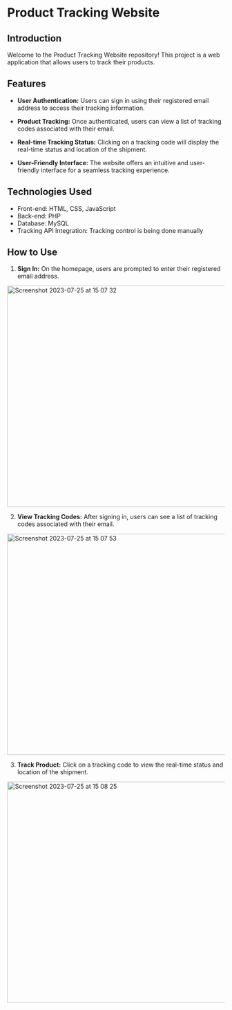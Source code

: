 # Product Tracking Website

## Introduction

Welcome to the Product Tracking Website repository! This project is a web application that allows users to track their products.

## Features

- **User Authentication:** Users can sign in using their registered email address to access their tracking information.

- **Product Tracking:** Once authenticated, users can view a list of tracking codes associated with their email.

- **Real-time Tracking Status:** Clicking on a tracking code will display the real-time status and location of the shipment.

- **User-Friendly Interface:** The website offers an intuitive and user-friendly interface for a seamless tracking experience.

## Technologies Used

- Front-end: HTML, CSS, JavaScript
- Back-end: PHP
- Database: MySQL
- Tracking API Integration: Tracking control is being done manually

## How to Use

1. **Sign In:** On the homepage, users are prompted to enter their registered email address.
<img width="512" alt="Screenshot 2023-07-25 at 15 07 32" src="https://github.com/mtsfreitas/PackageTrack/assets/21324690/e4f45232-d1d5-4036-b699-aace3342752e">

2. **View Tracking Codes:** After signing in, users can see a list of tracking codes associated with their email.
<img width="512" alt="Screenshot 2023-07-25 at 15 07 53" src="https://github.com/mtsfreitas/PackageTrack/assets/21324690/aced58df-e87c-4386-bdbb-b303255e4429">

3. **Track Product:** Click on a tracking code to view the real-time status and location of the shipment.
<img width="512" alt="Screenshot 2023-07-25 at 15 08 25" src="https://github.com/mtsfreitas/PackageTrack/assets/21324690/7ff70bf6-3452-4036-84c1-083808d7d03e">



